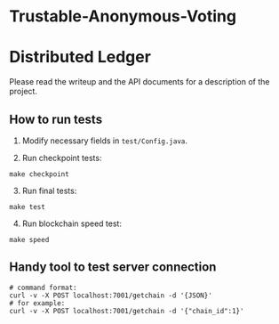 # Trustable-Anonymous-Voting
# Distributed Ledger

Please read the writeup and the API documents for a description of the project.


## How to run tests

1. Modify necessary fields in `test/Config.java`.

2. Run checkpoint tests:
```
make checkpoint
```

3. Run final tests:
```
make test
```

4. Run blockchain speed test:
```
make speed
```

## Handy tool to test server connection
```
# command format:
curl -v -X POST localhost:7001/getchain -d '{JSON}'
# for example:
curl -v -X POST localhost:7001/getchain -d '{"chain_id":1}'
```

 
